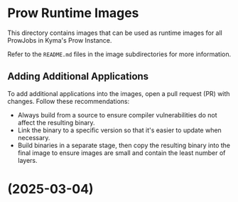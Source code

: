 # Prow Runtime Images

This directory contains images that can be used as runtime images for all ProwJobs in Kyma's Prow Instance.

Refer to the `README.md` files in the image subdirectories for more information.

## Adding Additional Applications

To add additional applications into the images, open a pull request (PR) with changes. Follow these recommendations:
* Always build from a source to ensure compiler vulnerabilities do not affect the resulting binary.
* Link the binary to a specific version so that it's easier to update when necessary. 
* Build binaries in a separate stage, then copy the resulting binary into the final image to ensure images are small and contain the least number of layers.
# (2025-03-04)